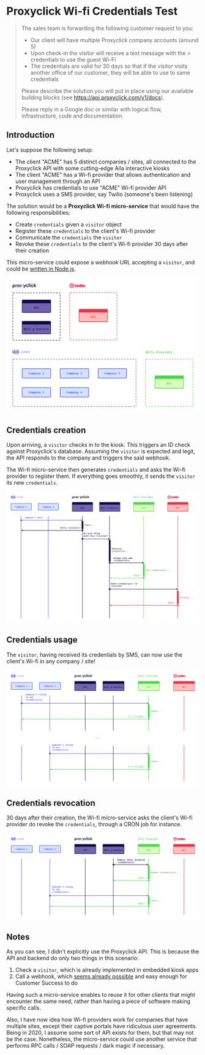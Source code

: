 # Proxyclick Wi-fi Credentials Test

> The sales team is forwarding the following customer request to you:
>
> - Our client will have multiple Proxyclick company accounts (around 5)
> - Upon check-in the visitor will receive a text message with the > credentials to use the guest Wi-Fi
> - The credentials are valid for 30 days so that if the visitor visits another office of our customer, they will be able to use to same credentials
>
> Please describe the solution you will put in place using our available building blocks (see https://api.proxyclick.com/v1/docs).
>
> Please reply in a Google doc or similar with logical flow, infrastructure, code and documentation.

## Introduction

Let's suppose the following setup:

- The client "ACME" has 5 distinct companies / sites, all connected to the Proxyclick API with some cutting-edge Aila interactive kiosks
- The client "ACME" has a Wi-fi provider that allows authentication and user management through an API
- Proxyclick has credentials to use "ACME" Wi-fi provider API
- Proxyclick uses a SMS provider, say Twilio (someone's been listening)

The solution would be a **Proxyclick Wi-fi micro-service** that would have the following responsibilities:

- Create `credentials` given a `visitor` object
- Register these `credentials` to the client's Wi-fi provider
- Communicate the `credentials` the `visitor`
- Revoke these `credentials` to the client's Wi-fi provider 30 days after their creation

This micro-service could expose a _webhook_ URL accepting a `visitor`, and could be [written in Node.js](https://github.com/proxyclick/interview-Wi-fi-credentials).

![Overview](./img/overview.png)

## Credentials creation

Upon arriving, a `visitor` checks in to the kiosk. This triggers an ID check against Proxyclick's database. Assuming the `visitor` is expected and legit, the API responds to the company and triggers the said webhook.

The Wi-fi micro-service then generates `credentials` and asks the Wi-fi provider to register them. If everything goes smoothly, it sends the `visitor` its new `credentials`.

![Credentials creation](./img/creation.png)

## Credentials usage

The `visitor`, having received its credentials by SMS, can now use the client's Wi-fi in any company / site!

![Credentials usage](./img/usage.png)

## Credentials revocation

30 days after their creation, the Wi-fi micro-service asks the client's Wi-fi provider do revoke the `credentials`, through a CRON job for instance.

![Credentials revocation](./img/revocation.png)

## Notes

As you can see, I didn't explicitly use the Proxyclick API. This is because the API and backend do only two things in this scenario:

1. Check a `visitor`, which is already implemented in embedded kiosk apps
2. Call a webhook, which [seems already possible](https://help.proxyclick.com/visitor-management/webhooks/) and easy enough for Customer Success to do

Having such a micro-service enables to reuse it for other clients that might encounter the same need, rather than having a piece of software making specific calls.

Also, I have now idea how Wi-fi providers work for companies that have multiple sites, except their captive portals have ridiculous user agreements. Being in 2020, I assume some sort of API exists for them, but that may not be the case. Nonetheless, the micro-service could use another service that performs RPC calls / SOAP requests / dark magic if necessary.
